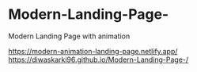 # Modern-Landing-Page-

Modern Landing Page with animation

https://modern-animation-landing-page.netlify.app/
https://diwaskarki96.github.io/Modern-Landing-Page-/
